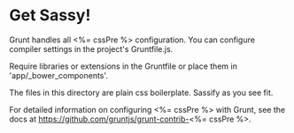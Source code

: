 # Get Sassy!

Grunt handles all <%= cssPre %> configuration. You can configure compiler 
settings in the project's Gruntfile.js.

Require libraries or extensions in the Gruntfile or place them in 
'app/_bower_components'.

The files in this directory are plain css boilerplate. Sassify as you see fit.

For detailed information on configuring <%= cssPre %> with Grunt, see the docs 
at https://github.com/gruntjs/grunt-contrib-<%= cssPre %>.
